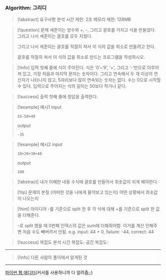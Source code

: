 ### Algorithm: 그리디

> [!abstract] 요구사항 분석
> 시간 제한: 2초
> 메모리 제한: 128MB

> [!question] 문제
> 세준이는 양수와 +, -, 그리고 괄호를 가지고 식을 만들었다. 그리고 나서 세준이는 괄호를 모두 지웠다.
>
> 그리고 나서 세준이는 괄호를 적절히 쳐서 이 식의 값을 최소로 만들려고 한다.
>
> 괄호를 적절히 쳐서 이 식의 값을 최소로 만드는 프로그램을 작성하시오.

> [!info] 입력
> 첫째 줄에 식이 주어진다. 식은 ‘0’~‘9’, ‘+’, 그리고 ‘-’만으로 이루어져 있고, 가장 처음과 마지막 문자는 숫자이다. 그리고 연속해서 두 개 이상의 연산자가 나타나지 않고, 5자리보다 많이 연속되는 숫자는 없다. 수는 0으로 시작할 수 있다. 입력으로 주어지는 식의 길이는 50보다 작거나 같다.

> [!success] 출력
> 첫째 줄에 정답을 출력한다.

> [!example] 예시1
> input
>
> ```
> 55-50+40
> ```
>
> output
>
> ```
> -35
> ```

> [!example] 예시2
> input
>
> ```
> 10+20+30+40
> ```
>
> output
>
> ```
> 100
> ```

> [!abstract] 내가 이해한 내용
> 수식에 괄호를 만들어서 최솟값이 되게 해야한다.

> [!tip] 문제의 본질 (어떠한 것을 나에게 물어보고 있는지)
> 어떤 상황에서 최솟값이 나오는지

> [!hint] 아이디어 -를 기준으로 split 한 후
> 각 식에 대해 +를 기준으로 split 한 값을 더해준다.
>
> -로 split 했을 때 0번째 인덱스의 값은 sum에 더해줘야함. 이거를 계산 안해주면 처음 수도 빼버려서 안됨.
> e.g. input: 44 + 0, failure: -44, correct: 44

> [!success] 복잡도 분석
> 시간 복잡도:
> 공간 복잡도:

---

> [!info] 다른 사람의 풀이에서 알게된 것

---

[파이썬 웹 에디터](https://replit.com/@alsrudgh0210/KhakiPrettyClient#main.py)(커서를 사용하니까 다 알려줌;;)
